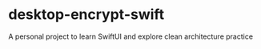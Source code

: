 # desktop-encrypt-swift
A personal project to learn SwiftUI and explore clean architecture practice

